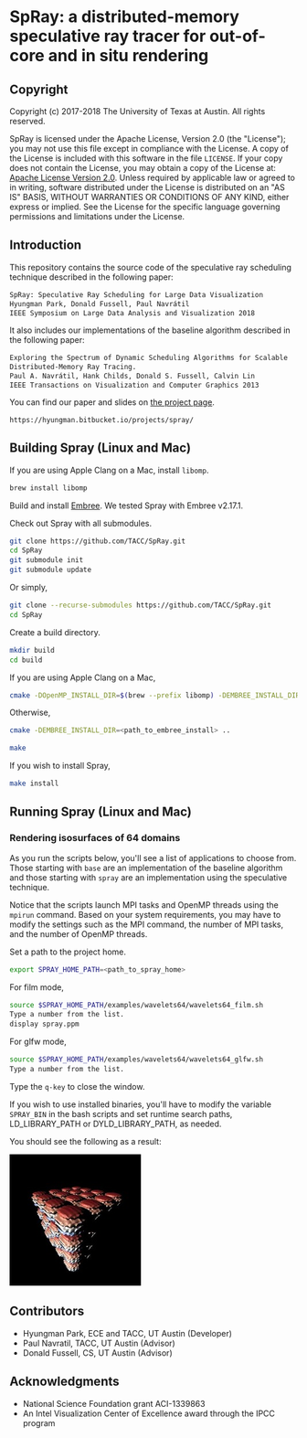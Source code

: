 # SpRay: a distributed-memory speculative ray tracer for out-of-core and in situ rendering

## Copyright

Copyright (c) 2017-2018 The University of Texas at Austin. All rights reserved.

SpRay is licensed under the Apache License, Version 2.0 (the "License");
you may not use this file except in compliance with the License. A copy of the License is included with this software in the file `LICENSE`. If your copy does not contain the License, you may obtain a copy of the License at: [Apache License Version 2.0][1]. 
Unless required by applicable law or agreed to in writing, software distributed under the License is distributed on an "AS IS" BASIS, WITHOUT WARRANTIES OR CONDITIONS OF ANY KIND, either express or implied. See the License for the specific language governing permissions and limitations under the License.  

## Introduction

This repository contains the source code of the speculative ray scheduling technique described in the following paper:
```
SpRay: Speculative Ray Scheduling for Large Data Visualization
Hyungman Park, Donald Fussell, Paul Navrátil
IEEE Symposium on Large Data Analysis and Visualization 2018
```

It also includes our implementations of the baseline algorithm described in the following paper:
```
Exploring the Spectrum of Dynamic Scheduling Algorithms for Scalable Distributed-Memory Ray Tracing.
Paul A. Navrátil, Hank Childs, Donald S. Fussell, Calvin Lin
IEEE Transactions on Visualization and Computer Graphics 2013
```

You can find our paper and slides on [the project page][4].
```
https://hyungman.bitbucket.io/projects/spray/
```

## Building Spray (Linux and Mac)

If you are using Apple Clang on a Mac, install `libomp`.
```bash
brew install libomp
```
Build and install [Embree][2]. We tested Spray with Embree v2.17.1.

Check out Spray with all submodules.
```bash
git clone https://github.com/TACC/SpRay.git
cd SpRay
git submodule init
git submodule update
```
Or simply,
```bash
git clone --recurse-submodules https://github.com/TACC/SpRay.git
cd SpRay
```
Create a build directory.
```bash
mkdir build
cd build
```
If you are using Apple Clang on a Mac,
```bash
cmake -DOpenMP_INSTALL_DIR=$(brew --prefix libomp) -DEMBREE_INSTALL_DIR=<path_to_embree_install> ..
```
Otherwise,
```bash
cmake -DEMBREE_INSTALL_DIR=<path_to_embree_install> ..
```
```bash
make
```
If you wish to install Spray,
```bash
make install
```

## Running Spray (Linux and Mac)

### Rendering isosurfaces of 64 domains

As you run the scripts below, you'll see a list of applications to choose from. Those starting with `base` are an implementation of the baseline algorithm and those starting with `spray` are an implementation using the speculative technique.

Notice that the scripts launch MPI tasks and OpenMP threads using the `mpirun` command. Based on your system requirements, you may have to modify the settings such as the MPI command, the number of MPI tasks, and the number of OpenMP threads.

Set a path to the project home.

```bash
export SPRAY_HOME_PATH=<path_to_spray_home>
```

For film mode,

```bash
source $SPRAY_HOME_PATH/examples/wavelets64/wavelets64_film.sh
Type a number from the list.
display spray.ppm
```

For glfw mode,

```bash
source $SPRAY_HOME_PATH/examples/wavelets64/wavelets64_glfw.sh
Type a number from the list.
```

Type the `q-key` to close the window.

If you wish to use installed binaries, you'll have to modify the variable `SPRAY_BIN` in the bash scripts and set runtime search paths, LD_LIBRARY_PATH or DYLD_LIBRARY_PATH, as needed.

You should see the following as a result:

![wavelets.jpg](images/wavelets64.jpg)


## Contributors

  * Hyungman Park, ECE and TACC, UT Austin (Developer)
  * Paul Navratil, TACC, UT Austin (Advisor)
  * Donald Fussell, CS, UT Austin (Advisor)

## Acknowledgments
 * National Science Foundation grant ACI-1339863
 * An Intel Visualization Center of Excellence award through the IPCC program


[1]: https://www.apache.org/licenses/LICENSE-2.0
[2]: https://github.com/embree/embree
[3]: https://www.cs.utexas.edu/~lin/papers/tvcg13.pdf
[4]: https://hyungman.bitbucket.io/projects/spray/

